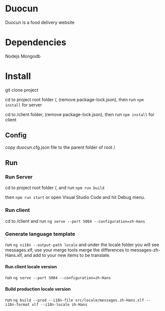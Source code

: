 # Duocun

Duocun is a food delivery website

# Dependencies

Nodejs 
Mongodb

# Install

git clone project

cd to project root folder /, (remove package-lock.json), then run `npm install` for server

cd to /client folder, (remove package-lock.json), then run `npm install` for client


## Config
copy duocun.cfg.json file to the parent folder of root /

## Run

### Run Server

cd to project root folder /,  and run `npm run build`

then `npm run start` or open Visual Studio Code and hit Debug menu.

### Run client

cd to /client and run `ng serve --port 5004 --configuration=zh-Hans`


### Generate language template
run `ng xi18n --output-path locale` and under the locale folder you will see messages.xlf, use your merge tools merge the differences to messages-zh-Hans.xlf, and add <target> to your new items to be translate.

#### Run client locale version
run `ng serve --port 5004 --configuration=zh-Hans`

#### Build production locale version
run `ng build --prod --i18n-file src/locale/messages.zh-Hans.xlf --i18n-format xlf --i18n-locale zh-Hans`


